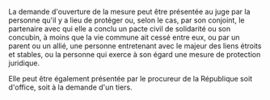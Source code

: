   
 La demande d'ouverture de la mesure peut être présentée au juge par la personne qu'il y a lieu de protéger ou, selon le cas, par son conjoint, le partenaire avec qui elle a conclu un pacte civil de solidarité ou son concubin, à moins que la vie commune ait cessé entre eux, ou par un parent ou un allié, une personne entretenant avec le majeur des liens étroits et stables, ou la personne qui exerce à son égard une mesure de protection juridique.  

  
 Elle peut être également présentée par le procureur de la République soit d'office, soit à la demande d'un tiers.  
